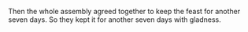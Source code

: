 Then the whole assembly agreed together to keep the feast for another seven days. So they kept it for another seven days with gladness.
